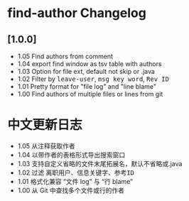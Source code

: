 <!-- Keep a Changelog guide -> https://keepachangelog.com -->

# find-author Changelog

## [1.0.0]

- 1.05 Find authors from comment
- 1.04 export find window as tsv table with authors
- 1.03 Option for file ext, default not skip or .java
- 1.02 Filter by <kbd>leave-user</kbd>, <kbd>msg key word</kbd>, <kbd>Rev ID</kbd>
- 1.01 Pretty format for "file log" and "line blame"
- 1.00 Find authors of multiple files or lines from git

# 中文更新日志

- 1.05 从注释获取作者
- 1.04 以带作者的表格形式导出搜索窗口
- 1.03 支持自定义省略的文件末尾拓展名，默认不省略或.java
- 1.02 过滤 <kbd>离职用户</kbd>、<kbd>信息关键字</kbd>、<kbd>参考ID</kbd>
- 1.01 格式化兼容 “文件 log” 与 “行 blame”
- 1.00 从 Git 中查找多个文件或行的作者
